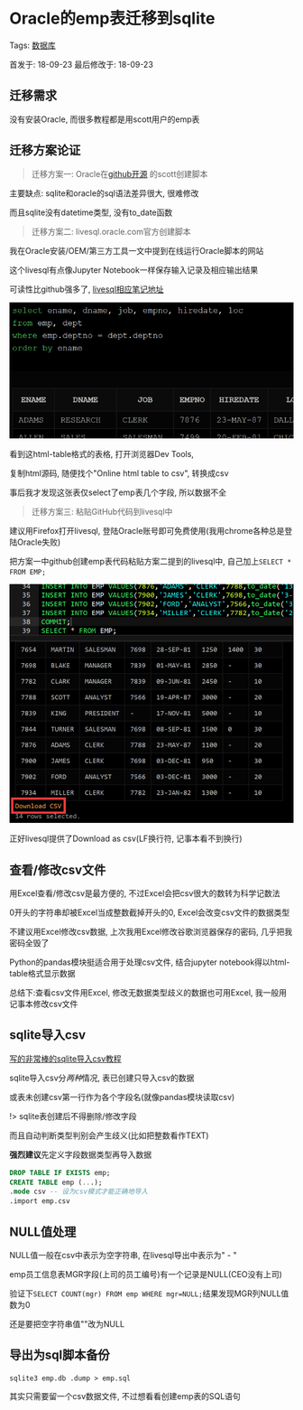 # Oracle的emp表迁移到sqlite

Tags: [数据库](#)

首发于: 18-09-23 最后修改于: 18-09-23

## 迁移需求

没有安装Oracle, 而很多教程都是用scott用户的emp表

## 迁移方案论证

> 迁移方案一: Oracle在[github开源](https://github.com/oracle/dotnet-db-samples/blob/master/schemas/scott.sql)
的scott创建脚本

主要缺点: sqlite和oracle的sql语法差异很大, 很难修改

而且sqlite没有datetime类型, 没有to_date函数

> 迁移方案二: livesql.oracle.com官方创建脚本

我在Oracle安装/OEM/第三方工具一文中提到在线运行Oracle脚本的网站

这个livesql有点像Jupyter Notebook一样保存输入记录及相应输出结果

可读性比github强多了, [livesql相应笔记地址](https://livesql.oracle.com/apex/livesql/file/content_O5AEB2HE08PYEPTGCFLZU9YCV.html)

<img src="/img/database/livesql-demo.png">

看到这html-table格式的表格, 打开浏览器Dev Tools,

复制html源码, 随便找个"Online html table to csv", 转换成csv

事后我才发现这张表仅select了emp表几个字段, 所以数据不全

> 迁移方案三: 粘贴GitHub代码到livesql中

建议用Firefox打开livesql, 登陆Oracle账号即可免费使用(我用chrome各种总是登陆Oracle失败)

把方案一中github创建emp表代码粘贴方案二提到的livesql中, 自己加上`SELECT * FROM EMP;`

<img src="/img/database/livesql-csv.png">

正好livesql提供了Download as csv(LF换行符, 记事本看不到换行)

## 查看/修改csv文件

用Excel查看/修改csv是最方便的, 不过Excel会把csv很大的数转为科学记数法

0开头的字符串却被Excel当成整数截掉开头的0, Excel会改变csv文件的数据类型

不建议用Excel修改csv数据, 上次我用Excel修改谷歌浏览器保存的密码, 几乎把我密码全毁了

Python的pandas模块挺适合用于处理csv文件, 结合jupyter notebook得以html-table格式显示数据

总结下:查看csv文件用Excel, 修改无数据类型歧义的数据也可用Excel, 我一般用记事本修改csv文件

## sqlite导入csv

[写的非常棒的sqlite导入csv教程](http://www.sqlitetutorial.net/sqlite-import-csv/)

sqlite导入csv分*两种*情况, 表已创建只导入csv的数据

或表未创建csv第一行作为各个字段名(就像pandas模块读取csv)

!> sqlite表创建后不得删除/修改字段

而且自动判断类型判别会产生歧义(比如把整数看作TEXT)

**强烈建议**先定义字段数据类型再导入数据

```sql
DROP TABLE IF EXISTS emp;
CREATE TABLE emp (...);
.mode csv -- 设为csv模式才能正确地导入
.import emp.csv
```

## NULL值处理

NULL值一般在csv中表示为空字符串, 在livesql导出中表示为" - "

emp员工信息表MGR字段(上司的员工编号)有一个记录是NULL(CEO没有上司)

验证下`SELECT COUNT(mgr) FROM emp WHERE mgr=NULL;`结果发现MGR列NULL值数为0

还是要把空字符串值""改为NULL

## 导出为sql脚本备份

`sqlite3 emp.db .dump > emp.sql`

其实只需要留一个csv数据文件, 不过想看看创建emp表的SQL语句